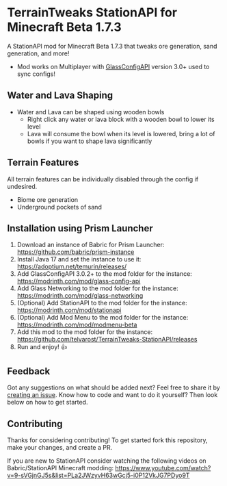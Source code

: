 # TerrainTweaks StationAPI for Minecraft Beta 1.7.3

A StationAPI mod for Minecraft Beta 1.7.3 that tweaks ore generation, sand generation, and more!
* Mod works on Multiplayer with [GlassConfigAPI](https://modrinth.com/mod/glass-config-api) version 3.0+ used to sync configs!

## Water and Lava Shaping

* Water and Lava can be shaped using wooden bowls
  * Right click any water or lava block with a wooden bowl to lower its level
  * Lava will consume the bowl when its level is lowered, bring a lot of bowls if you want to shape lava significantly

## Terrain Features 
All terrain features can be individually disabled through the config if undesired.

* Biome ore generation
* Underground pockets of sand

## Installation using Prism Launcher

1. Download an instance of Babric for Prism Launcher: https://github.com/babric/prism-instance
2. Install Java 17 and set the instance to use it: https://adoptium.net/temurin/releases/
3. Add GlassConfigAPI 3.0.2+ to the mod folder for the instance: https://modrinth.com/mod/glass-config-api
4. Add Glass Networking to the mod folder for the instance: https://modrinth.com/mod/glass-networking
5. (Optional) Add StationAPI to the mod folder for the instance: https://modrinth.com/mod/stationapi
6. (Optional) Add Mod Menu to the mod folder for the instance: https://modrinth.com/mod/modmenu-beta
7. Add this mod to the mod folder for the instance: https://github.com/telvarost/TerrainTweaks-StationAPI/releases
8. Run and enjoy! 👍

## Feedback

Got any suggestions on what should be added next? Feel free to share it by [creating an issue](https://github.com/telvarost/TerrainTweaks-StationAPI/issues/new). Know how to code and want to do it yourself? Then look below on how to get started.

## Contributing

Thanks for considering contributing! To get started fork this repository, make your changes, and create a PR. 

If you are new to StationAPI consider watching the following videos on Babric/StationAPI Minecraft modding: https://www.youtube.com/watch?v=9-sVGjnGJ5s&list=PLa2JWzyvH63wGcj5-i0P12VkJG7PDyo9T
